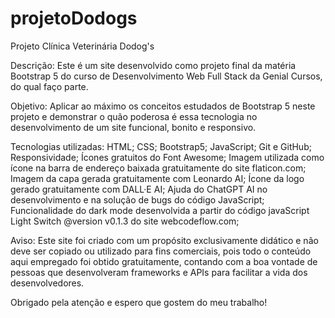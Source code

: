# projetoDodogs
Projeto Clínica Veterinária Dodog's

Descrição:
Este é um site desenvolvido como projeto final da matéria Bootstrap 5 do curso de Desenvolvimento Web Full Stack da Genial Cursos, do qual faço parte.

Objetivo:
Aplicar ao máximo os conceitos estudados de Bootstrap 5 neste projeto e demonstrar o quão poderosa é essa tecnologia no desenvolvimento de um site funcional, bonito e responsivo.

Tecnologias utilizadas:
HTML;
CSS;
Bootstrap5;
JavaScript;
Git e GitHub;
Responsividade;
Ícones gratuitos do Font Awesome;
Imagem utilizada como ícone na barra de endereço baixada gratuitamente do site flaticon.com;
Imagem da capa gerada gratuitamente com Leonardo AI;
Ícone da logo gerado gratuitamente com DALL·E AI;
Ajuda do ChatGPT AI no desenvolvimento e na solução de bugs do código JavaScript;
Funcionalidade do dark mode desenvolvida  a partir do código javaScript Light Switch @version v0.1.3 do site webcodeflow.com;

Aviso:
Este site foi criado com um propósito exclusivamente didático e não deve ser copiado ou utilizado para fins comerciais, pois todo o conteúdo aqui empregado foi obtido gratuitamente, contando com a boa vontade de pessoas que desenvolveram frameworks e APIs para facilitar a vida dos desenvolvedores.

Obrigado pela atenção e espero que gostem do meu trabalho!